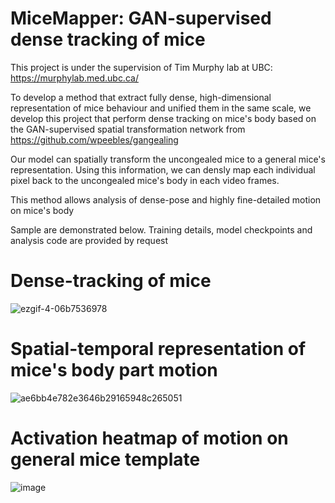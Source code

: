 # MiceMapper: GAN-supervised dense tracking of mice

This project is under the supervision of Tim Murphy lab at UBC: https://murphylab.med.ubc.ca/

To develop a method that extract fully dense, high-dimensional representation of mice behaviour and unified them in the same scale, we develop this project that perform dense tracking on mice's body based on the GAN-supervised spatial transformation network from https://github.com/wpeebles/gangealing 

Our model can spatially transform the uncongealed mice to a general mice's representation. Using this information, we can densly map each individual pixel back to the uncongealed mice's body in each video frames.

This method allows analysis of dense-pose and highly fine-detailed motion on mice's body

Sample are demonstrated below. Training details, model checkpoints and analysis code are provided by request

# Dense-tracking of mice

![ezgif-4-06b7536978](https://user-images.githubusercontent.com/87956324/202588677-adf7e82c-fae8-4803-9b4f-b01bd5c047e8.gif)

# Spatial-temporal representation of mice's body part motion


![ae6bb4e782e3646b29165948c265051](https://user-images.githubusercontent.com/87956324/202588897-35f5a8b2-0d74-4088-8411-0a0a95dcde2e.jpg)




# Activation heatmap of motion on general mice template

![image](https://user-images.githubusercontent.com/87956324/202589116-868a5589-e8a1-49d8-a756-892a0d1099b8.png)
